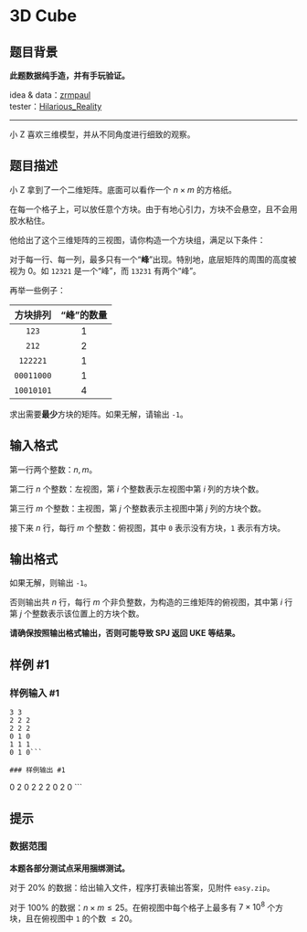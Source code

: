 # 3D Cube

## 题目背景

**此题数据纯手造，并有手玩验证。**

idea & data：[zrmpaul](/user/226760)  
tester：[Hilarious_Reality](/user/80049)

--------

小 Z 喜欢三维模型，并从不同角度进行细致的观察。

## 题目描述

小 Z 拿到了一个二维矩阵。底面可以看作一个 $n \times m$ 的方格纸。

在每一个格子上，可以放任意个方块。由于有地心引力，方块不会悬空，且不会用胶水粘住。

他给出了这个三维矩阵的三视图，请你构造一个方块组，满足以下条件：

对于每一行、每一列，最多只有一个“**峰**”出现。特别地，底层矩阵的周围的高度被视为 $0$。如 `12321` 是一个“峰”，而 `13231` 有两个“峰”。

再举一些例子：

|方块排列|“峰”的数量|
|:----:|:----:|
|$\texttt{123}$|$1$|
|$\texttt{212}$|$2$|
|$\texttt{122221}$|$1$|
|$\texttt{00011000}$|$1$|
|$\texttt{10010101}$|$4$|

求出需要**最少**方块的矩阵。如果无解，请输出 `-1`。

## 输入格式

第一行两个整数：$n,m$。

第二行 $n$ 个整数：左视图，第 $i$ 个整数表示左视图中第 $i$ 列的方块个数。

第三行 $m$ 个整数：主视图，第 $j$ 个整数表示主视图中第 $j$ 列的方块个数。

接下来 $n$ 行，每行 $m$ 个整数：俯视图，其中 `0` 表示没有方块，`1` 表示有方块。

## 输出格式

如果无解，则输出 `-1`。

否则输出共 $n$ 行，每行 $m$ 个非负整数，为构造的三维矩阵的俯视图，其中第 $i$ 行第 $j$ 个整数表示该位置上的方块个数。

**请确保按照输出格式输出，否则可能导致 SPJ 返回 UKE 等结果。**

## 样例 #1

### 样例输入 #1
```
3 3
2 2 2
2 2 2
0 1 0
1 1 1
0 1 0```

### 样例输出 #1

```
0 2 0 
2 2 2 
0 2 0 ```

## 提示

### 数据范围

**本题各部分测试点采用捆绑测试。**

对于 $20\%$ 的数据：给出输入文件，程序打表输出答案，见附件 `easy.zip`。

对于 $100\%$ 的数据：$n\times m\leq25$。在俯视图中每个格子上最多有 $7\times10^8$ 个方块，且在俯视图中 `1` 的个数 $\leq20$。
